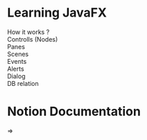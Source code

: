 # Learning JavaFX
How it works ? <br>
Controlls (Nodes) <br>
Panes<br>
Scenes<br>
Events<br>
Alerts<br>
Dialog<br>
DB relation<br>
# Notion Documentation 
=>
